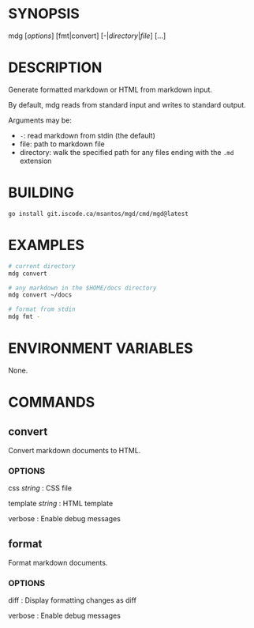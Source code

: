 # SYNOPSIS

mdg [*options*] [fmt|convert] [-|*directory*|*file*] [...]

# DESCRIPTION

Generate formatted markdown or HTML from markdown input.

By default, mdg reads from standard input and writes to standard output.

Arguments may be:
* `-`: read markdown from stdin (the default)
* file: path to markdown file
* directory: walk the specified path for any files ending with the
  `.md` extension

# BUILDING

```
go install git.iscode.ca/msantos/mgd/cmd/mgd@latest
```

# EXAMPLES

```bash
# current directory
mdg convert

# any markdown in the $HOME/docs directory
mdg convert ~/docs

# format from stdin
mdg fmt -
```

# ENVIRONMENT VARIABLES

None.

# COMMANDS

## convert

Convert markdown documents to HTML.

### OPTIONS

css *string*
: CSS file

template *string*
: HTML template

verbose
: Enable debug messages

## format

Format markdown documents.

### OPTIONS

diff
: Display formatting changes as diff

verbose
: Enable debug messages
